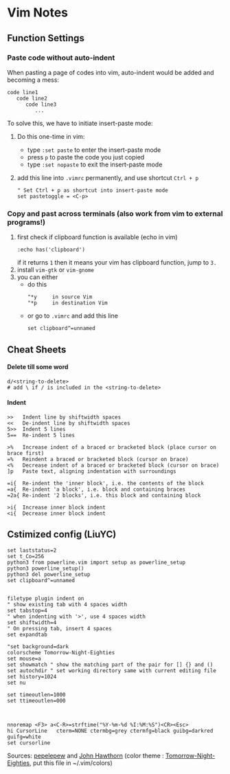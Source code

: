 # Vim Notes
## Function Settings
### Paste code without auto-indent
When pasting a page of codes into vim, auto-indent would be added and becoming a mess:
```
code line1
   code line2
      code line3
         ...
```
To solve this, we have to initiate insert-paste mode:
1. Do this one-time in vim:
   - type `:set paste` to enter the insert-paste mode
   - press `p` to paste the code you just copied
   - type `:set nopaste` to exit the insert-paste mode
   
2. add this line into `.vimrc` permanently, and use shortcut `Ctrl + p`
   ```
   " Set Ctrl + p as shortcut into insert-paste mode
   set pastetoggle = <C-p>
   ```
   
### Copy and past across terminals (__also work from vim to external programs!__)
   1. first check if clipboard function is available (echo in vim)
      ```
      :echo has('clipboard')
      ```
      if it returns `1` then it means your vim has clipboard function, jump to `3.`
   2. install `vim-gtk` or `vim-gnome`
   3. you can either
      - do this
        ```
        "*y     in source Vim
        "*p     in destination Vim
        ```
      - or go to `.vimrc` and add this line
        ```
        set clipboard^=unnamed
        ```
## Cheat Sheets
#### Delete till some word
```
d/<string-to-delete>
# add \ if / is included in the <string-to-delete>
```
#### Indent

```
>>   Indent line by shiftwidth spaces
<<   De-indent line by shiftwidth spaces
5>>  Indent 5 lines
5==  Re-indent 5 lines

>%   Increase indent of a braced or bracketed block (place cursor on brace first)
=%   Reindent a braced or bracketed block (cursor on brace)
<%   Decrease indent of a braced or bracketed block (cursor on brace)
]p   Paste text, aligning indentation with surroundings

=i{  Re-indent the 'inner block', i.e. the contents of the block
=a{  Re-indent 'a block', i.e. block and containing braces
=2a{ Re-indent '2 blocks', i.e. this block and containing block

>i{  Increase inner block indent
<i{  Decrease inner block indent
```

## Cstimized config (LiuYC)

```
set laststatus=2
set t_Co=256
python3 from powerline.vim import setup as powerline_setup
python3 powerline_setup()
python3 del powerline_setup
set clipboard^=unnamed


filetype plugin indent on
" show existing tab with 4 spaces width
set tabstop=4
" when indenting with '>', use 4 spaces width
set shiftwidth=4
" On pressing tab, insert 4 spaces
set expandtab

"set background=dark
colorscheme Tomorrow-Night-Eighties
set mouse=a
set showmatch " show the matching part of the pair for [] {} and ()
set autochdir " set working directory same with current editing file
set history=1024
set nu 

set timeoutlen=1000
set ttimeoutlen=000



nnoremap <F3> a<C-R>=strftime("%Y-%m-%d %I:%M:%S")<CR><Esc>
hi CursorLine   cterm=NONE ctermbg=grey ctermfg=black guibg=darkred guifg=white
set cursorline

```

Sources: [pepelepew][pepe] and [John Hawthorn][JH] 
(color theme : [Tomorrow-Night-Eighties][Tomorrow], put this file in ~/.vim/colors)

[pepe]:https://github.com/pepelepew71
[JH]:https://www.johnhawthorn.com/2012/09/vi-escape-delays/
[Tomorrow]:https://github.com/chriskempson/vim-tomorrow-theme/blob/master/colors/Tomorrow-Night-Eighties.vim
